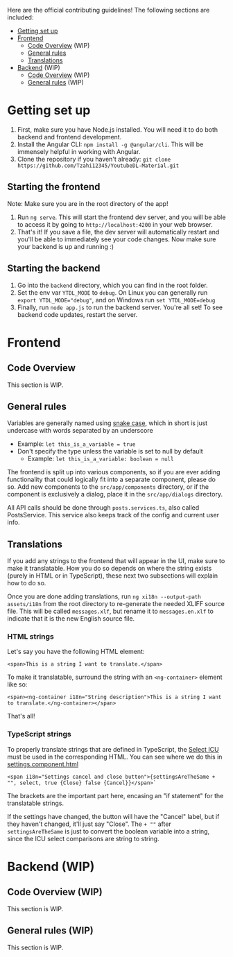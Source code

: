 Here are the official contributing guidelines! The following sections are included:

* [Getting set up](#getting-set-up)
* [Frontend](#frontend)
  * [Code Overview](#code-overview) (WIP)
  * [General rules](#general-rules)
  * [Translations](#translations)
* [Backend](#backend) (WIP)
  * [Code Overview](#code-overview-1) (WIP)
  * [General rules](#general-rules-1) (WIP)

# Getting set up

1. First, make sure you have Node.js installed. You will need it to do both backend and frontend development.
2. Install the Angular CLI: `npm install -g @angular/cli`. This will be immensely helpful in working with Angular.
3. Clone the repository if you haven't already: `git clone https://github.com/Tzahi12345/YoutubeDL-Material.git`

## Starting the frontend

Note: Make sure you are in the root directory of the app!

1. Run `ng serve`. This will start the frontend dev server, and you will be able to access it by going to `http://localhost:4200` in your web browser.
2. That's it! If you save a file, the dev server will automatically restart and you'll be able to immediately see your code changes. Now make sure your backend is up and running :)

## Starting the backend

1. Go into the `backend` directory, which you can find in the root folder.
2. Set the env var `YTDL_MODE` to `debug`. On Linux you can generally run `export YTDL_MODE="debug"`, and on Windows run `set YTDL_MODE=debug`
3. Finally, run `node app.js` to run the backend server. You're all set! To see backend code updates, restart the server.

# Frontend

## Code Overview
This section is WIP.

## General rules

Variables are generally named using [snake case](https://en.wikipedia.org/wiki/Snake_case), which in short is just undercase with words separated by an underscore
* Example: `let this_is_a_variable = true`
* Don't specify the type unless the variable is set to null by default
  * Example: `let this_is_a_variable: boolean = null`

The frontend is split up into various components, so if you are ever adding functionality that could logically fit into a separate component, please do so. Add new components to the `src/app/components` directory, or if the component is exclusively a dialog, place it in the `src/app/dialogs` directory.

All API calls should be done through `posts.services.ts`, also called PostsService. This service also keeps track of the config and current user info.

## Translations

If you add any strings to the frontend that will appear in the UI, make sure to make it translatable. How you do so depends on where the string exists (purely in HTML or in TypeScript), these next two subsections will explain how to do so.

Once you are done adding translations, run `ng xi18n --output-path assets/i18n` from the root directory to re-generate the needed XLIFF source file. This will be called `messages.xlf`, but rename it to `messages.en.xlf` to indicate that it is the new English source file.

### HTML strings

Let's say you have the following HTML element:

```
<span>This is a string I want to translate.</span>
```

To make it translatable, surround the string with an `<ng-container>` element like so:

```
<span><ng-container i18n="String description">This is a string I want to translate.</ng-container></span>
```

That's all!

### TypeScript strings

To properly translate strings that are defined in TypeScript, the [Select ICU](https://angular.io/guide/i18n#translate-alternate-expressions) must be used in the corresponding HTML. You can see where we do this in [settings.component.html](https://github.com/Tzahi12345/YoutubeDL-Material/blob/9cf4949c304e2559c1ae9fad557f93bf1d572adc/src/app/settings/settings.component.html)

```
<span i18n="Settings cancel and close button">{settingsAreTheSame + "", select, true {Close} false {Cancel}}</span>`
```

The brackets are the important part here, encasing an "if statement" for the translatable strings.

If the settings have changed, the button will have the "Cancel" label, but if they haven't changed, it'll just say "Close". The `+ ""` after `settingsAreTheSame` is just to convert the boolean variable into a string, since the ICU select comparisons are string to string.

# Backend (WIP)
## Code Overview (WIP)
This section is WIP.
## General rules (WIP)
This section is WIP.
